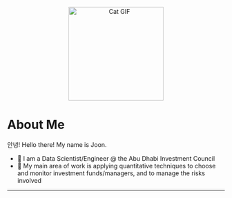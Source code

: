 <p align="center">

  <img src="https://media.tenor.com/images/88c98b0328623a28d199a35e2e8a3fb9/tenor.gif" alt="Cat GIF" width="220" height="217">
  
</p>

# About Me
안녕! Hello there! My name is Joon.

- 👔 I am a Data Scientist/Engineer @ the Abu Dhabi Investment Council
- 🔬 My main area of work is applying quantitative techniques to choose and monitor investment funds/managers, and to manage the risks involved
----

